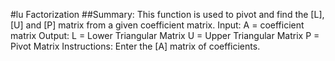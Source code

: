 #lu Factorization ##Summary: This function is used to pivot and find the [L], [U] and [P] matrix from a given coefficient matrix.
Input:
   A = coefficient matrix
Output:
   L = Lower Triangular Matrix
   U = Upper Triangular Matrix
   P = Pivot Matrix
Instructions: Enter the [A] matrix of coefficients.

